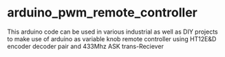 # arduino_pwm_remote_controller
This arduino code can be used in various industrial as well as DIY projects to make use of arduino as variable knob remote controller using HT12E&amp;D encoder decoder pair and 433Mhz ASK trans-Reciever
